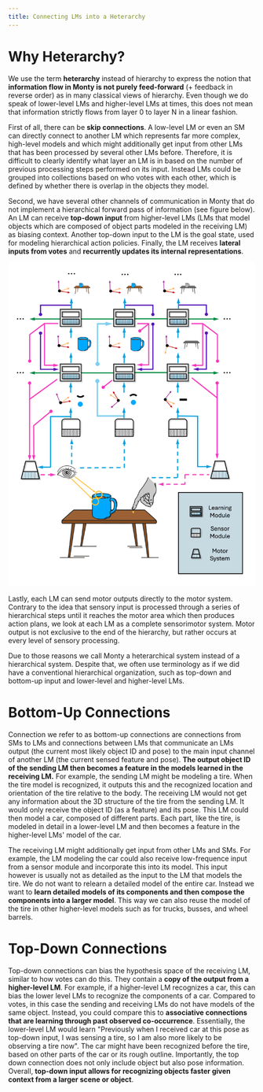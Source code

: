 ```yaml
---
title: Connecting LMs into a Heterarchy
---
```

# Why Heterarchy?

We use the term **heterarchy** instead of hierarchy to express the notion that **information flow in Monty is not purely feed-forward** (+ feedback in reverse order) as in many classical views of hierarchy. Even though we do speak of lower-level LMs and higher-level LMs at times, this does not mean that information strictly flows from layer 0 to layer N in a linear fashion.

First of all, there can be **skip connections**. A low-level LM or even an SM can directly connect to another LM which represents far more complex, high-level models and which might additionally get input from other LMs that has been processed by several other LMs before. Therefore, it is difficult to clearly identify what layer an LM is in based on the number of previous processing steps performed on its input. Instead LMs could be grouped into collections based on who votes with each other, which is defined by whether there is overlap in the objects they model.

Second, we have several other channels of communication in Monty that do not implement a hierarchical forward pass of information (see figure below). An LM can receive **top-down input** from higher-level LMs (LMs that model objects which are composed of object parts modeled in the receiving LM) as biasing context. Another top-down input to the LM is the goal state, used for modeling hierarchical action policies. Finally, the LM receives **lateral inputs from votes** and **recurrently updates its internal representations**.

![](../figures/how-monty-works/overview_diagram.png)


Lastly, each LM can send motor outputs directly to the motor system. Contrary to the idea that sensory input is processed through a series of hierarchical steps until it reaches the motor area which then produces action plans, we look at each LM as a complete sensorimotor system. Motor output is not exclusive to the end of the hierarchy, but rather occurs at every level of sensory processing.

Due to those reasons we call Monty a heterarchical system instead of a hierarchical system. Despite that, we often use terminology as if we did have a conventional hierarchical organization, such as top-down and bottom-up input and lower-level and higher-level LMs.

# Bottom-Up Connections

Connection we refer to as bottom-up connections are connections from SMs to LMs and connections between LMs that communicate an LMs output (the current most likely object ID and pose) to the main input channel of another LM (the current sensed feature and pose). **The output object ID of the sending LM then becomes a feature in the models learned in the receiving LM.** For example, the sending LM might be modeling a tire. When the tire model is recognized, it outputs this and the recognized location and orientation of the tire relative to the body. The receiving LM would not get any information about the 3D structure of the tire from the sending LM. It would only receive the object ID (as a feature) and its pose. This LM could then model a car, composed of different parts. Each part, like the tire, is modeled in detail in a lower-level LM and then becomes a feature in the higher-level LMs' model of the car.

The receiving LM might additionally get input from other LMs and SMs. For example, the LM modeling the car could also receive low-frequence input from a sensor module and incorporate this into its model. This input however is usually not as detailed as the input to the LM that models the tire. We do not want to relearn a detailed model of the entire car. Instead we want to **learn detailed models of its components and then compose the components into a larger model**. This way we can also reuse the model of the tire in other higher-level models such as for trucks, busses, and wheel barrels.

# Top-Down Connections

Top-down connections can bias the hypothesis space of the receiving LM, similar to how votes can do this. They contain a **copy of the output from a higher-level LM**. For example, if a higher-level LM recognizes a car, this can bias the lower level LMs to recognize the components of a car. Compared to votes, in this case the sending and receiving LMs do not have models of the same object. Instead, you could compare this to **associative connections that are learning through past observed co-occurrence**. Essentially, the lower-level LM would learn "Previously when I received car at this pose as top-down input, I was sensing a tire, so I am also more likely to be observing a tire now". The car might have been recognized before the tire, based on other parts of the car or its rough outline. Importantly, the top down connection does not only include object but also pose information. Overall, **top-down input allows for recognizing objects faster given context from a larger scene or object**.